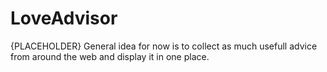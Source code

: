 # LoveAdvisor
{PLACEHOLDER}
General idea for now is to collect as much usefull advice from around the web and display it in one place.
